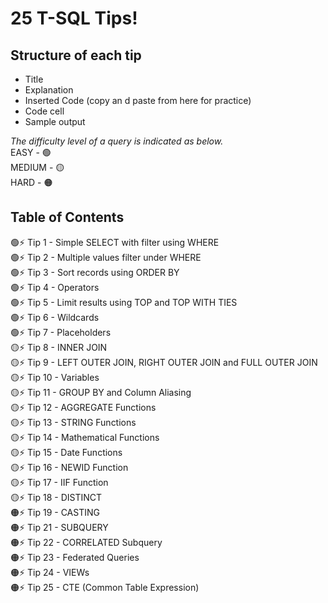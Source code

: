 # 25 T-SQL Tips!

## Structure of each tip
- Title
- Explanation
- Inserted Code (copy an d paste from here for practice)
- Code cell
- Sample output

*The difficulty level of a query is indicated as below.*  
EASY      - 🟢  
MEDIUM    - 🟡  
HARD      - 🟠

## Table of Contents
🟢⚡️ Tip 1 - Simple SELECT with filter using WHERE  
🟢⚡️ Tip 2 - Multiple values filter under WHERE  
🟢⚡️ Tip 3 - Sort records using ORDER BY  
🟢⚡️ Tip 4 - Operators  
🟢⚡️ Tip 5 - Limit results using TOP and TOP WITH TIES  
🟢⚡️ Tip 6 - Wildcards  
🟢⚡️ Tip 7 - Placeholders  
🟡⚡️ Tip 8 - INNER JOIN  
🟡⚡️ Tip 9 - LEFT OUTER JOIN, RIGHT OUTER JOIN and FULL OUTER JOIN  
🟡⚡️ Tip 10 - Variables  
🟡⚡️ Tip 11 - GROUP BY and Column Aliasing  
🟡⚡️ Tip 12 - AGGREGATE Functions  
🟡⚡️ Tip 13 - STRING Functions  
🟡⚡️ Tip 14 - Mathematical Functions  
🟡⚡️ Tip 15 - Date Functions  
🟡⚡️ Tip 16 - NEWID Function  
🟡⚡️ Tip 17 - IIF Function  
🟡⚡️ Tip 18 - DISTINCT  
🟠⚡️ Tip 19 - CASTING  
🟠⚡️ Tip 21 - SUBQUERY  
🟠⚡️ Tip 22 - CORRELATED Subquery  
🟠⚡️ Tip 23 - Federated Queries  
🟠⚡️ Tip 24 - VIEWs   
🟠⚡️ Tip 25 - CTE (Common Table Expression)  
